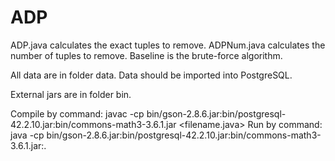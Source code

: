 # ADP

ADP.java calculates the exact tuples to remove. ADPNum.java calculates the number of tuples to remove. Baseline is the brute-force algorithm.

All data are in folder data. Data should be imported into PostgreSQL.

External jars are in folder bin.

Compile by command:
    javac -cp bin/gson-2.8.6.jar:bin/postgresql-42.2.10.jar:bin/commons-math3-3.6.1.jar <filename.java>
Run by command:
    java -cp bin/gson-2.8.6.jar:bin/postgresql-42.2.10.jar:bin/commons-math3-3.6.1.jar:. <classname>
  
